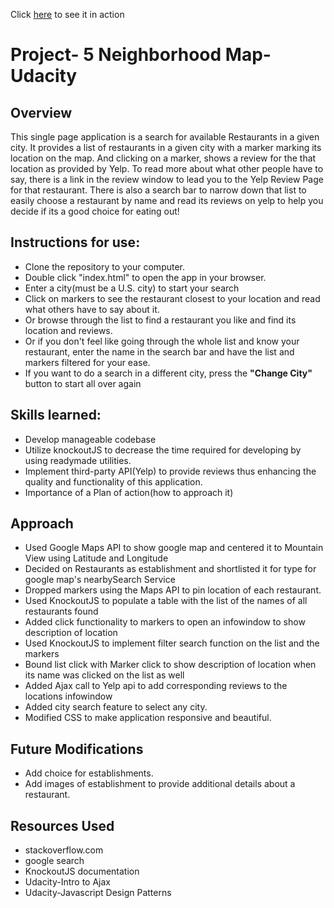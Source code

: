 Click [here](http://vidban.github.io/NMap-FEND/) to see it in action

# Project- 5  Neighborhood Map- Udacity

## Overview
This single page application is a search for available Restaurants in a given city. It provides a list of restaurants in a given city with a marker marking its location on the map. And clicking on a marker, shows a review for the that location as provided by Yelp. To read more about what other people have to say, there is a link in the review window to lead you to the Yelp Review Page for that restaurant. There is also a search bar to narrow down that list to easily choose a restaurant  by name and read its reviews on yelp to help you decide if its a good choice for eating out!


## Instructions for use:
- Clone the repository to your computer.
- Double click "index.html" to open the app in your browser.
- Enter a city(must be a U.S. city) to start your search
- Click on markers to see the restaurant closest to your location and read what others have to say about it.
- Or browse through the list to find a restaurant you like and find its location and reviews.
- Or if you don't feel like going through the whole list and know your restaurant, enter the name in the search bar and have the list and markers filtered for your ease.
- If you want to do a search in a different city, press the **"Change City"** button to start all over again


## Skills learned:
- Develop manageable codebase
- Utilize knockoutJS to decrease the time required for developing by using readymade utilities.
- Implement third-party API(Yelp) to provide reviews thus enhancing the quality and functionality of this application.
- Importance of a Plan of action(how to approach it)


## Approach
- Used Google Maps API to show google map and centered it to Mountain View using Latitude and Longitude
- Decided on Restaurants as establishment and shortlisted it for type for google map's nearbySearch Service
- Dropped markers using the Maps API to pin location of each restaurant.
- Used KnockoutJS to populate a table with the list of the names of all restaurants found
- Added click functionality to markers to open an infowindow to show description of location
- Used KnockoutJS to implement filter search function on the list and the markers
- Bound list click with Marker click to show description of location when its name was clicked on the list as well
- Added Ajax call to Yelp api to add corresponding reviews to the locations infowindow
- Added city search feature to select any city.
- Modified CSS to make application responsive and beautiful.

## Future Modifications
- Add choice for establishments.
- Add images of establishment to provide additional details about a restaurant.

## Resources Used
- stackoverflow.com
- google search
- KnockoutJS documentation
- Udacity-Intro to Ajax
- Udacity-Javascript Design Patterns
